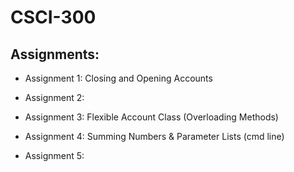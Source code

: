 # CSCI-300

## Assignments:
- Assignment 1: Closing and Opening Accounts

- Assignment 2:

- Assignment 3: Flexible Account Class (Overloading Methods)

- Assignment 4: Summing Numbers & Parameter Lists (cmd line)

- Assignment 5:
